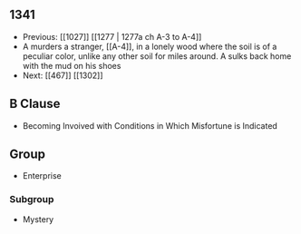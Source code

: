## 1341
- Previous: [[1027]] [[1277 | 1277a ch A-3 to A-4]] 
- A murders a stranger, [[A-4]], in a lonely wood where the soil is of a peculiar color, unlike any other soil for miles around. A sulks back home with the mud on his shoes
- Next: [[467]] [[1302]] 

## B Clause
- Becoming Invoived with Conditions in Which Misfortune is Indicated

## Group
- Enterprise

### Subgroup
- Mystery

